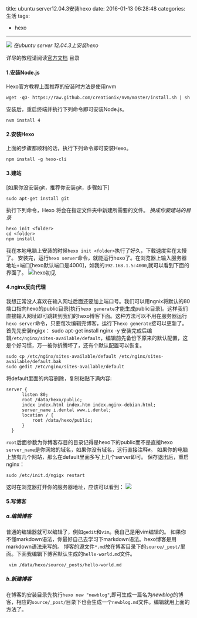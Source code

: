 title: ubuntu server12.04.3安装hexo
date: 2016-01-13 06:28:48
categories: 生活
tags:
- hexo
---
![](http://7sbxbm.com1.z0.glb.clouddn.com/hexo.png)
*在ubuntu server 12.04.3上安装hexo*
<!-- more -->
详尽的教程请阅读[官方文档](https://hexo.io/zh-cn/docs/)
目录
<!-- toc -->
#### 1.安装Node.js
Hexo官方教程上面推荐的安装时方法是使用nvm

	wget -qO- https://raw.github.com/creationix/nvm/master/install.sh | sh
安装后，重启终端并执行下列命令即可安装Node.js。

	nvm install 4
#### 2.安装Hexo
上面的步骤都顺利的话，执行下列命令即可安装Hexo。

	npm install -g hexo-cli
#### 3.建站
[如果你没安装git，推荐你安装git，步骤如下]

	sudo apt-get install git
执行下列命令，Hexo 将会在指定文件夹中新建所需要的文件。
*<folder>换成你要建站的目录*
```
hexo init <folder>
cd <folder>
npm install
```
我在本地电脑上安装的时候`hexo init <folder>`执行了好久，下载速度实在太慢了。
安装完，运行`hexo server`命令，就能运行hexo了。在浏览器上输入服务器地址+端口[hexo默认端口是4000]，如我的`192.168.1.5:4000`,就可以看到下面的界面了。
![hexo初见](http://7sbxbm.com1.z0.glb.clouddn.com/hexo1.png)
#### 4.nginx反向代理
我想正常没人喜欢在输入网址后面还要加上端口号。我们可以用ngnix将默认的80端口指向hexo的public目录[执行`hexo generate`才能生成public目录]。这样我们直接输入网址即可跳转到我们的hexo博客下面。这种方法可以不用在服务器运行`hexo server`命令，只要每次编辑完博客，运行下`hexo generate`接可以更新了。首先先安装ngigx：
	sudo apt-get install nginx -y
安装完成后编辑`/etc/nginx/sites-available/default`，编辑前先备份下原来的默认配置，这是个好习惯，万一被你折腾坏了，还有个默认配置可以恢复。
```
sudo cp /etc/nginx/sites-available/default /etc/nginx/sites-available/default.bak
sudo gedit /etc/nginx/sites-available/default
```
将default里面的内容删除，复制粘贴下满内容:
```
server {
      listen 80;
      root /data/hexo/public;
      index index.html index.htm index.nginx-debian.html;
      server_name i.dental www.i.dental;
      location / {
          root /data/hexo/public;
      }
  }
```
`root`后面参数为你博客存目的目录记得是hexo下的public而不是直接hexo
`server_name`是你网站的域名，如果你没有域名，这行直接注释`#`。
如果你的电脑上放有几个网站，那么在default里面多写上几个server即可。
保存退出后，重启nginx：

	sudo /etc/init.d/ngigx restart
这时在浏览器打开你的服务器地址，应该可以看到：
![](http://7sbxbm.com1.z0.glb.clouddn.com/hexo2.png)
#### 5.写博客
##### a.编辑博客
普通的编辑器就可以编辑了，例如`gedit`和`vim`。我自己是用vim编辑的。
如果你不懂markdown语法，你最好自己去学习下markdown语法。hexo博客是用markdown语法来写的。
博客的源文件`*.md`放在博客目录下的`source/_post/`里面。下面我编辑下博客默认生成的`helle-world.md`文件。

	 vim /data/hexo/source/_posts/hello-world.md
##### b.新建博客
在博客的安装目录先执行`hexo new "newblog"`,即可生成一篇名为*newblog*的博客，相应的`source/_post/`目录下也会生成一个`newblog.md`文件。编辑就用上面的方法了。
